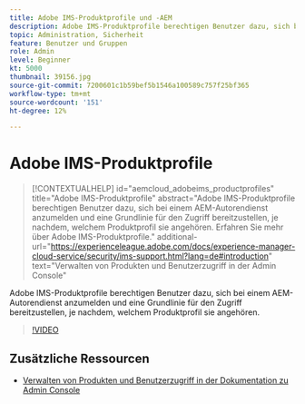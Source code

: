 ```yaml
---
title: Adobe IMS-Produktprofile und -AEM
description: Adobe IMS-Produktprofile berechtigen Benutzer dazu, sich bei einem AEM-Autorendienst anzumelden und eine Grundlinie für den Zugriff bereitzustellen, je nachdem, welchem Produktprofil sie angehören.
topic: Administration, Sicherheit
feature: Benutzer und Gruppen
role: Admin
level: Beginner
kt: 5000
thumbnail: 39156.jpg
source-git-commit: 7200601c1b59bef5b1546a100589c757f25bf365
workflow-type: tm+mt
source-wordcount: '151'
ht-degree: 12%

---
```



# Adobe IMS-Produktprofile

>[!CONTEXTUALHELP]
>id="aemcloud_adobeims_productprofiles"
>title="Adobe IMS-Produktprofile"
>abstract="Adobe IMS-Produktprofile berechtigen Benutzer dazu, sich bei einem AEM-Autorendienst anzumelden und eine Grundlinie für den Zugriff bereitzustellen, je nachdem, welchem Produktprofil sie angehören. Erfahren Sie mehr über Adobe IMS-Produktprofile."
>additional-url="https://experienceleague.adobe.com/docs/experience-manager-cloud-service/security/ims-support.html?lang=de#introduction" text="Verwalten von Produkten und Benutzerzugriff in der Admin Console"

Adobe IMS-Produktprofile berechtigen Benutzer dazu, sich bei einem AEM-Autorendienst anzumelden und eine Grundlinie für den Zugriff bereitzustellen, je nachdem, welchem Produktprofil sie angehören.

>[!VIDEO](https://video.tv.adobe.com/v/39156/?quality=12&learn=on)

## Zusätzliche Ressourcen

+ [Verwalten von Produkten und Benutzerzugriff in der Dokumentation zu Admin Console](https://experienceleague.adobe.com/docs/experience-manager-cloud-service/security/ims-support.html#managing-products-and-user-access-in-admin-console)

